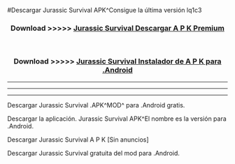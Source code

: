 #Descargar Jurassic Survival  APK^Consigue la última versión lq1c3



<div align="center">
<h3>Download >>>>> <a href="https://es-sites.web.app/?es= Jurassic Survival ">Jurassic Survival  Descargar A P K Premium</a></h3><br>

<h3>Download >>>>> <a href="https://es-sites.web.app/?es= Jurassic Survival ">Jurassic Survival  Instalador de A P K para .Android</a></h3>
</div>


----------------------------------------------------------

----------------------------------------------------------

----------------------------------------------------------

Descargar Jurassic Survival  .APK^MOD^ para .Android gratis.

Descargar la aplicación. Jurassic Survival  APK^El nombre es la versión para .Android.

Descargar Jurassic Survival  A P K [Sin anuncios]

Descargar Jurassic Survival  gratuita del mod para .Android.